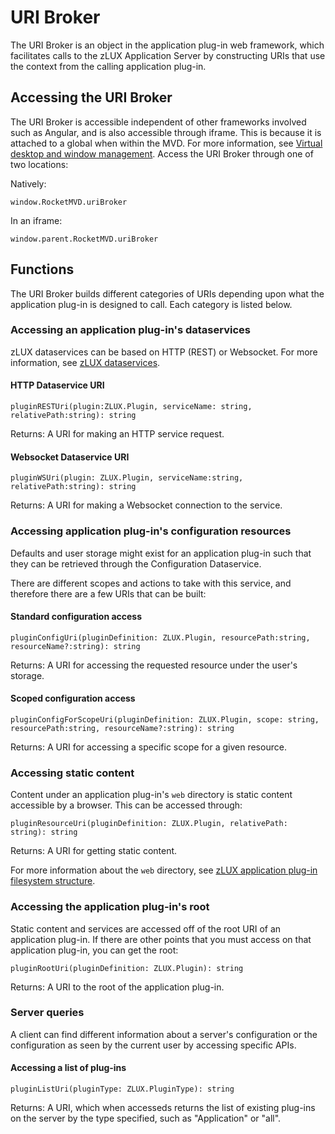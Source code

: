# URI Broker

The URI Broker is an object in the application plug-in web framework, which facilitates calls to the zLUX Application Server by constructing URIs that use the context from the calling application plug-in.


## Accessing the URI Broker

The URI Broker is accessible independent of other frameworks involved such as Angular, and is also accessible through iframe. This is because it is attached to a global when within the MVD. For more information, see [Virtual desktop and window management](mvd-desktopandwindowmgt.md).
Access the URI Broker through one of two locations:

Natively:

`window.RocketMVD.uriBroker`

In an iframe:

`window.parent.RocketMVD.uriBroker`


## Functions

The URI Broker builds different categories of URIs depending upon what the application plug-in is designed to call. Each category is listed below.

### Accessing an application plug-in's dataservices

zLUX dataservices can be based on HTTP (REST) or Websocket. For more information, see [zLUX dataservices](mvd-zluxdataservices.md).

#### HTTP Dataservice URI

 `pluginRESTUri(plugin:ZLUX.Plugin, serviceName: string, relativePath:string): string`

Returns: A URI for making an HTTP service request.


#### Websocket Dataservice URI

`pluginWSUri(plugin: ZLUX.Plugin, serviceName:string, relativePath:string): string`

Returns: A URI for making a Websocket connection to the service.


### Accessing application plug-in's configuration resources

Defaults and user storage might exist for an application plug-in such that they can be retrieved through the Configuration Dataservice.

There are different scopes and actions to take with this service, and therefore there are a few URIs that can be built:

#### Standard configuration access

`pluginConfigUri(pluginDefinition: ZLUX.Plugin, resourcePath:string, resourceName?:string): string`

Returns: A URI for accessing the requested resource under the user's storage.


#### Scoped configuration access
 `pluginConfigForScopeUri(pluginDefinition: ZLUX.Plugin, scope: string, resourcePath:string, resourceName?:string): string`

Returns: A URI for accessing a specific scope for a given resource.


### Accessing static content

Content under an application plug-in's `web` directory is static content accessible by a browser.
This can be accessed through:

`pluginResourceUri(pluginDefinition: ZLUX.Plugin, relativePath: string): string`

Returns: A URI for getting static content.

For more information about the `web` directory, see [zLUX application plug-in filesystem structure](mvd-zluxplugindefandstruct.html#zlux-application-plug-in-filesystem-structure).

### Accessing the application plug-in's root

Static content and services are accessed off of the root URI of an application plug-in. If there are other points that you must access on that application plug-in, you can get the root:

`pluginRootUri(pluginDefinition: ZLUX.Plugin): string`

Returns: A URI to the root of the application plug-in.

### Server queries

A client can find different information about a server's configuration or the configuration as seen by the current user by accessing specific APIs.

#### Accessing a list of plug-ins

`pluginListUri(pluginType: ZLUX.PluginType): string`

Returns: A URI, which when accesseds returns the list of existing plug-ins on the server by the type specified, such as "Application" or "all".
